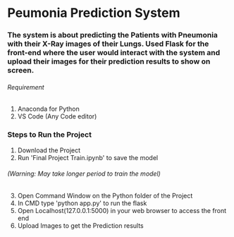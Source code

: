 # Peumonia Prediction System

### The system is about predicting the Patients with Pneumonia with their X-Ray images of their Lungs. Used Flask for the front-end where the user would interact with the system and upload their images for their prediction results to show on screen.


###### Requirement
1. Anaconda for Python
2. VS Code (Any Code editor) 


### Steps to Run the Project
1. Download the Project 
2. Run 'Final Project Train.ipynb' to save the model 
###### (Warning: May take longer period to train the model)
3. Open Command Window on the Python folder of the Project
4. In CMD type 'python app.py' to run the flask
5. Open Localhost(127.0.0.1:5000) in your web browser to access the front end
6. Upload Images to get the Prediction results



